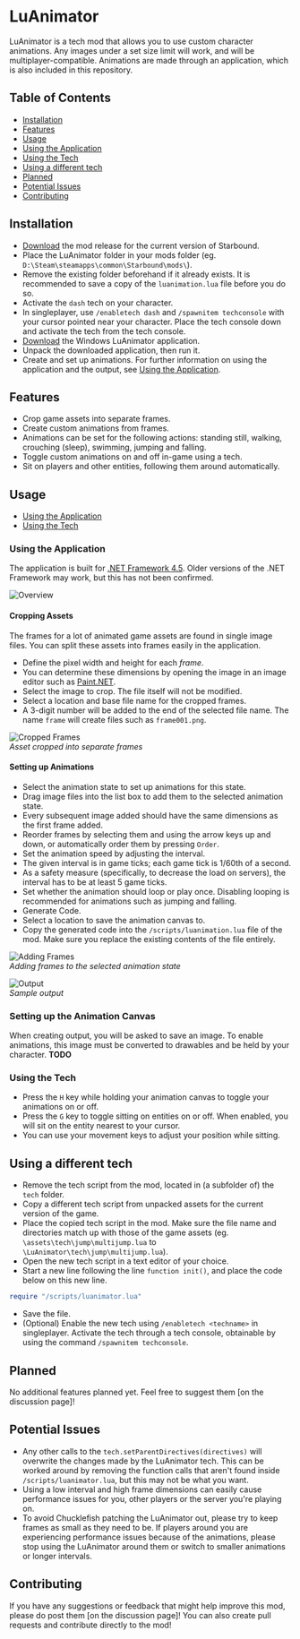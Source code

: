 # LuAnimator
LuAnimator is a tech mod that allows you to use custom character animations. Any images under a set size limit will work, and will be multiplayer-compatible. Animations are made through an application, which is also included in this repository.

## Table of Contents
- [Installation](#installation)
- [Features](#features)
- [Usage](#usage)
 - [Using the Application](#using-the-application)
 - [Using the Tech](#using-the-tech)
- [Using a different tech](#using-a-different-tech)
- [Planned](#planned)
- [Potential Issues](#potential-issues)
- [Contributing](#contributing)

## Installation
* [Download](https://github.com/Silverfeelin/LuAnimator/releases) the mod release for the current version of Starbound.
* Place the LuAnimator folder in your mods folder (eg. `D:\Steam\steamapps\common\Starbound\mods\`).
 * Remove the existing folder beforehand if it already exists. It is recommended to save a copy of the `luanimation.lua` file before you do so.
* Activate the `dash` tech on your character.
 * In singleplayer, use `/enabletech dash` and `/spawnitem techconsole` with your cursor pointed near your character. Place the tech console down and activate the tech from the tech console.
* [Download](https://github.com/Silverfeelin/LuAnimator/releases) the Windows LuAnimator application.
* Unpack the downloaded application, then run it.
* Create and set up animations. For further information on using the application and the output, see [Using the Application](#using-the-application).

## Features
* Crop game assets into separate frames.
* Create custom animations from frames.
 * Animations can be set for the following actions: standing still, walking, crouching (sleep), swimming, jumping and falling.
* Toggle custom animations on and off in-game using a tech.
* Sit on players and other entities, following them around automatically.

## Usage
* [Using the Application](#using-the-application)
* [Using the Tech](#using-the-tech)

### Using the Application
The application is built for [.NET Framework 4.5](https://www.microsoft.com/en-us/download/details.aspx?id=30653). Older versions of the .NET Framework may work, but this has not been confirmed.

![Overview](https://raw.githubusercontent.com/Silverfeelin/LuAnimator/master/readme/overview.png "Application Overview")

#### Cropping Assets
The frames for a lot of animated game assets are found in single image files. You can split these assets into frames easily in the application.
* Define the pixel width and height for each *frame*.
 * You can determine these dimensions by opening the image in an image editor such as [Paint.NET](http://www.getpaint.net/index.html).
* Select the image to crop. The file itself will not be modified.
* Select a location and base file name for the cropped frames.
 * A 3-digit number will be added to the end of the selected file name. The name `frame` will create files such as `frame001.png`.

![Cropped Frames](https://raw.githubusercontent.com/Silverfeelin/LuAnimator/master/readme/frames.png "Cropped Frames")  
*Asset cropped into separate frames*

#### Setting up Animations
* Select the animation state to set up animations for this state.
* Drag image files into the list box to add them to the selected animation state.
 * Every subsequent image added should have the same dimensions as the first frame added.
* Reorder frames by selecting them and using the arrow keys up and down, or automatically order them by pressing `Order`.
* Set the animation speed by adjusting the interval.
 * The given interval is in game ticks; each game tick is 1/60th of a second.
 * As a safety measure (specifically, to decrease the load on servers), the interval has to be at least 5 game ticks.
* Set whether the animation should loop or play once. Disabling looping is recommended for animations such as jumping and falling.
* Generate Code.
* Select a location to save the animation canvas to.
* Copy the generated code into the `/scripts/luanimation.lua` file of the mod. Make sure you replace the existing contents of the file entirely.

![Adding Frames](https://raw.githubusercontent.com/Silverfeelin/LuAnimator/master/readme/drag.png "Adding Frames")  
*Adding frames to the selected animation state*

![Output](https://raw.githubusercontent.com/Silverfeelin/LuAnimator/master/readme/output.png "Output")  
*Sample output*

### Setting up the Animation Canvas
When creating output, you will be asked to save an image. To enable animations, this image must be converted to drawables and be held by your character.
**TODO**

### Using the Tech
* Press the `H` key while holding your animation canvas to toggle your animations on or off.
* Press the `G` key to toggle sitting on entities on or off. When enabled, you will sit on the entity nearest to your cursor.
 * You can use your movement keys to adjust your position while sitting.

## Using a different tech
* Remove the tech script from the mod, located in (a subfolder of) the `tech` folder.
* Copy a different tech script from unpacked assets for the current version of the game.
* Place the copied tech script in the mod. Make sure the file name and directories match up with those of the game assets (eg. `\assets\tech\jump\multijump.lua` to `\LuAnimator\tech\jump\multijump.lua`).
* Open the new tech script in a text editor of your choice.
* Start a new line following the line `function init()`, and place the code below on this new line.
```lua
require "/scripts/luanimator.lua"
```
* Save the file.
* (Optional) Enable the new tech using `/enabletech <techname>` in singleplayer. Activate the tech through a tech console, obtainable by using the command `/spawnitem techconsole`.

## Planned
No additional features planned yet. Feel free to suggest them [on the discussion page]!

## Potential Issues
* Any other calls to the `tech.setParentDirectives(directives)` will overwrite the changes made by the LuAnimator tech. This can be worked around by removing the function calls that aren't found inside `/scripts/luanimator.lua`, but this may not be what you want.
* Using a low interval and high frame dimensions can easily cause performance issues for you, other players or the server you're playing on.
 * To avoid Chucklefish patching the LuAnimator out, please try to keep frames as small as they need to be. If players around you are experiencing performance issues because of the animations, please stop using the LuAnimator around them or switch to smaller animations or longer intervals.

## Contributing
If you have any suggestions or feedback that might help improve this mod, please do post them [on the discussion page]!
You can also create pull requests and contribute directly to the mod!
